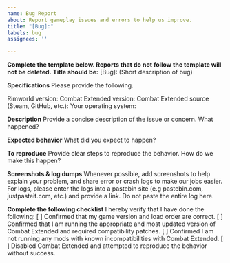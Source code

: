 ```yaml
---
name: Bug Report
about: Report gameplay issues and errors to help us improve.
title: "[Bug]:"
labels: bug
assignees: ''

---
```


**Complete the template below. Reports that do not follow the template will not be deleted.**
**Title should be:** [Bug]: (Short description of bug)

**Specifications**
Please provide the following.

Rimworld version:
Combat Extended version:
Combat Extended source (Steam, GitHub, etc.):
Your operating system:

**Description**
Provide a concise description of the issue or concern. What happened?

**Expected behavior**
What did you expect to happen?

**To reproduce**
Provide clear steps to reproduce the behavior. How do we make this happen?

**Screenshots & log dumps**
Whenever possible, add screenshots to help explain your problem, and share error or crash logs to make our jobs easier. For logs, please enter the logs into a pastebin site (e.g pastebin.com, justpasteit.com, etc.) 
and provide a link. Do not paste the entire log here. 

**Complete the following checklist**
I hereby verify that I have done the following:
[ ] Confirmed that my game version and load order are correct.
[ ] Confirmed that I am running the appropriate and most updated version of Combat Extended and required compatibility patches.
[ ] Confirmed I am not running any mods with known incompatibilities with Combat Extended.
[ ] Disabled Combat Extended and attempted to reproduce the behavior without success.
